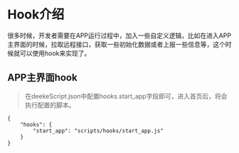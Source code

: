 # Hook介绍

很多时候，开发者需要在APP运行过程中，加入一些自定义逻辑，比如在进入APP主界面的时候，拉取远程接口，获取一些初始化数据或者上报一些信息等，这个时候就可以使用hook来实现了。


## APP主界面hook

> 在deekeScript.json中配置hooks.start_app字段即可，进入首页后，将会执行配置的脚本。

```
{
    "hooks": {
        "start_app": "scripts/hooks/start_app.js"
    }
}
```
